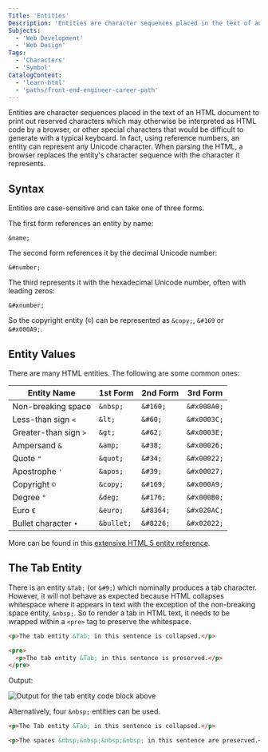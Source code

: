 ```yaml
---
Title: 'Entities'
Description: 'Entities are character sequences placed in the text of an HTML document to print out reserved or other special characters.'
Subjects:
  - 'Web Development'
  - 'Web Design'
Tags:
  - 'Characters'
  - 'Symbol'
CatalogContent:
  - 'learn-html'
  - 'paths/front-end-engineer-career-path'
---
```


Entities are character sequences placed in the text of an HTML document to print out reserved characters which may otherwise be interpreted as HTML code by a browser, or other special characters that would be difficult to generate with a typical keyboard. In fact, using reference numbers, an entity can represent any Unicode character. When parsing the HTML, a browser replaces the entity's character sequence with the character it represents.

## Syntax

Entities are case-sensitive and can take one of three forms.

The first form references an entity by name:

```pseudo
&name;
```

The second form references it by the decimal Unicode number:

```pseudo
&#number;
```

The third represents it with the hexadecimal Unicode number, often with leading zeros:

```pseudo
&#xnumber;
```

So the copyright entity (`©`) can be represented as `&copy;`, `&#169` or `&#x000A9;`.

## Entity Values

There are many HTML entities. The following are some common ones:

| Entity Name           | 1st Form   | 2nd Form  | 3rd Form    |
| --------------------- | ---------- | --------- | ----------- |
| Non-breaking space    | `&nbsp;`   | `&#160;`  | `&#x000A0;` |
| Less-than sign `<`    | `&lt;`     | `&#60;`   | `&#x0003C;` |
| Greater-than sign `>` | `&gt;`     | `&#62;`   | `&#x0003E;` |
| Ampersand `&`         | `&amp;`    | `&#38;`   | `&#x00026;` |
| Quote `"`             | `&quot;`   | `&#34;`   | `&#x00022;` |
| Apostrophe `'`        | `&apos;`   | `&#39;`   | `&#x00027;` |
| Copyright `©`         | `&copy;`   | `&#169;`  | `&#x000A9;` |
| Degree `°`            | `&deg;`    | `&#176;`  | `&#x000B0;` |
| Euro `€`              | `&euro;`   | `&#8364;` | `&#x020AC;` |
| Bullet character `•`  | `&bullet;` | `&#8226;` | `&#x02022;` |

More can be found in this [extensive HTML 5 entity reference](https://dev.w3.org/html5/html-author/charref).

## The Tab Entity

There is an entity `&Tab;` (or `&#9;`) which nominally produces a tab character. However, it will not behave as expected because HTML collapses whitespace where it appears in text with the exception of the non-breaking space entity, `&nbsp;`. So to render a tab in HTML text, it needs to be wrapped within a `<pre>` tag to preserve the whitespace.

```html
<p>The tab entity &Tab; in this sentence is collapsed.</p>

<pre>
  <p>The tab entity &Tab; in this sentence is preserved.</p>
</pre>
```
Output:

![Output for the tab entity code block above](https://raw.githubusercontent.com/Codecademy/docs/main/media/html-entity-tab.png)

Alternatively, four `&nbsp;` entities can be used.

```html
<p>The Tab entity &Tab; in this sentence is collapsed.</p>

<p>The spaces &nbsp;&nbsp;&nbsp;&nbsp; in this sentence are preserved.</p>
```
